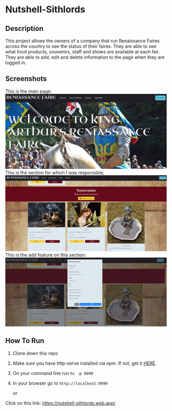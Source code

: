 # Nutshell-Sithlords
## Description
This project allows the owners of a company that run Renaissance Faires across the country to see the status of their faires.  They are able to see what food products, souvenirs, staff and shows are available at each fair.  They are able to add, edit and delete information to the page when they are logged in. 
## Screenshots
This is the main page:
![This is a screenshot of the Renaissance project](./src/screenshots/renaissance_faire_ss.png)
This is the section for which I was responsible; 
![This is a screenshot of the Renaissance project](./src/screenshots/renaissance_faire_souvenirs.png)
This is the add feature on this section:
![This is a screenshot of the Renaissance project](./src/screenshots/renaissance_faire_add_souvenir.png)
## How To Run
1. Clone down this repo
1. Make sure you have  http-serve installed via npm. If not, get it [HERE](https://npmjs.com/package/http-server).
1. On your command line run `hs -p 9999`
1. In your browser go to `http://localhost:9999`

   or

Click on this link: https://nutshell-sithlords.web.app/
